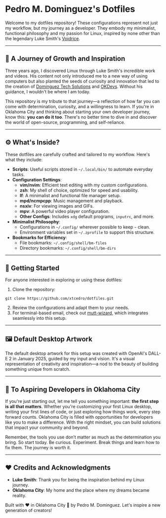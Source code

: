 # Pedro M. Dominguez's Dotfiles

Welcome to my dotfiles repository! These configurations represent not just my workflow, but my journey as a developer. They embody my minimalist, functional philosophy and my passion for Linux, inspired by none other than the legendary Luke Smith's [Voidrice](https://lukesmith.xyz).

---

## 🌟 A Journey of Growth and Inspiration

Three years ago, I discovered Linux through Luke Smith's incredible work and videos. His content not only introduced me to a new way of using computers but also planted the seeds of curiosity and innovation that led to the creation of [Dominguez Tech Solutions](https://www.domingueztechsolutions.com) and [OKDevs](https://www.okdevs.xyz). Without his guidance, I wouldn't be where I am today.

This repository is my tribute to that journey—a reflection of how far you can come with determination, curiosity, and a willingness to learn. If you're in Oklahoma City and thinking about starting your own developer journey, know this: **you can do it too**. There's no better time to dive in and discover the world of open-source, programming, and self-reliance.

---

## ⚙️ What's Inside?

These dotfiles are carefully crafted and tailored to my workflow. Here's what they include:

- **Scripts**: Useful scripts stored in `~/.local/bin/` to automate everyday tasks.
- **Configuration Settings**:
  - **vim/nvim**: Efficient text editing with my custom configurations.
  - **zsh**: My shell of choice, optimized for speed and usability.
  - **lf**: A minimalist and functional file manager setup.
  - **mpd/ncmpcpp**: Music management and playback.
  - **nsxiv**: For viewing images and GIFs.
  - **mpv**: A powerful video player configuration.
  - **Other Configs**: Includes `xdg` default programs, `inputrc`, and more.
- **Minimalist Philosophy**:
  - Configurations in `~/.config/` wherever possible to keep `~` clean.
  - Environment variables set in `~/.zprofile` to support this structure.
- **Bookmarks for Efficiency**:
  - File bookmarks: `~/.config/shell/bm-files`
  - Directory bookmarks: `~/.config/shell/bm-dirs`

---

## 🚀 Getting Started

For anyone interested in exploring or using these dotfiles:
1. Clone the repository:

```
git clone https://github.com/xtcedro/dotfiles.git
```

2. Review the configurations and adapt them to your needs.
3. For terminal-based email, check out [mutt-wizard](https://github.com/lukesmithxyz/mutt-wizard), which integrates seamlessly into this setup.

---

## 🖼️ Default Desktop Artwork

The default desktop artwork for this setup was created with OpenAI's DALL-E 2 in January 2025, guided by my input and vision. It's a visual representation of creativity and inspiration—a nod to the beauty of building something unique from scratch.

---

## 🌟 To Aspiring Developers in Oklahoma City

If you're just starting out, let me tell you something important: **the first step is all that matters**. Whether you're customizing your first Linux desktop, writing your first lines of code, or just exploring how things work, every step forward counts. Oklahoma City is filled with opportunities for developers like you to make a difference. With the right mindset, you can build solutions that impact your community and beyond.

Remember, the tools you use don’t matter as much as the determination you bring. So start today. Be curious. Experiment. Break things and learn how to fix them. The journey is worth it.

---

## ❤️ Credits and Acknowledgments

- **Luke Smith**: Thank you for being the inspiration behind my Linux journey.
- **Oklahoma City**: My home and the place where my dreams became reality.

Built with ❤️ in Oklahoma City 🌆 by Pedro M. Dominguez. Let's inspire a new generation of creators!

